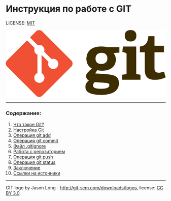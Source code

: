 # Инструкция по работе с GIT

LICENSE: [MIT](license.md)

![git-logo](./assets/Git-Logo-2Color.png)

---


### Содержание:
1. [Что такое Git?](./files/GIT.md)
2. [Настройка Git](./files/Git_init.md)
3. [Операция git add](./files/add.md)
4. [Операция git commit](./files/commit.md)
5. [Файл .gitignore](./files/gitignore.md)
6. [Работа с репозиторием](./files/work_with_reposit.md)
7. [Операция git push](./files/push.md)
8. [Операция git status](./files/status.md)
9. [Заключение](./files/end.md)
10. [Ссылки на источники](./files/links.md)

---

GIT logo by Jason Long - http://git-scm.com/downloads/logos, license: [CC BY 3.0](https://creativecommons.org/licenses/by/3.0/)